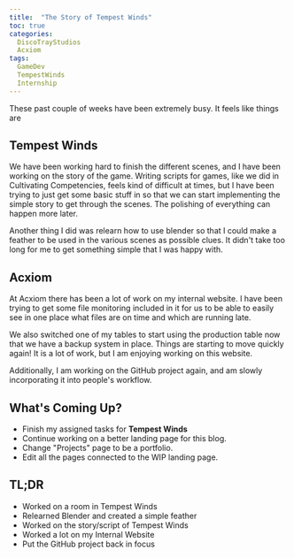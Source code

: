 ```yaml
---
title:  "The Story of Tempest Winds"
toc: true
categories:
  DiscoTrayStudios
  Acxiom
tags:
  GameDev
  TempestWinds
  Internship
---
```


These past couple of weeks have been extremely busy. It feels like things are

## Tempest Winds

We have been working hard to finish the different scenes, and I have been working on the story of the game.
Writing scripts for games, like we did in Cultivating Competencies, feels kind of difficult at times, but I have been trying to just get some basic stuff in so that we can start implementing the simple story to get through the scenes.
The polishing of everything can happen more later.

Another thing I did was relearn how to use blender so that I could make a feather to be used in the various scenes as possible clues.
It didn't take too long for me to get something simple that I was happy with.

## Acxiom

At Acxiom there has been a lot of work on my internal website.
I have been trying to get some file monitoring included in it for us to be able to easily see in one place what files are on time and which are running late.

We also switched one of my tables to start using the production table now that we have a backup system in place.
Things are starting to move quickly again! It is a lot of work, but I am enjoying working on this website.

Additionally, I am working on the GitHub project again, and am slowly incorporating it into people's workflow.

## What's Coming Up?

- Finish my assigned tasks for **Tempest Winds**
- Continue working on a better landing page for this blog.
- Change "Projects" page to be a portfolio.
- Edit all the pages connected to the WIP landing page.

## TL;DR

- Worked on a room in Tempest Winds
- Relearned Blender and created a simple feather
- Worked on the story/script of Tempest Winds
- Worked a lot on my Internal Website
- Put the GitHub project back in focus
